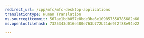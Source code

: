 ```yaml
---
redirect_url: /cpp/mfc/mfc-desktop-applications
translationtype: Human Translation
ms.sourcegitcommit: 567ae1bdb057e8bde3ba6e109857350785682b60
ms.openlocfilehash: 7325343d016e480e763b772b21de9f2f88e94e22

---
```



<!--HONumber=Jan17_HO2-->


